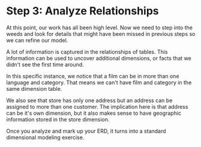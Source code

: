 # Step 3: Analyze Relationships

At this point, our work has all been high level. Now we need to step into the weeds and look for details that might have been missed in previous steps so we can refine our model.

A lot of information is captured in the relationships of tables. This information can be used to uncover additional dimensions, or facts that we didn't see the first time around.

In this specific instance, we notice that a film can be in more than one language and category. That means we can't have film and category in the same dimension table. 

We also see that store has only one address but an address can be assigned to more than one customer. The implication here is that address can be it's own dimension, but it also makes sense to have geographic information stored in the store dimension.

Once you analyze and mark up your ERD, it turns into a standard dimensional modeling exercise.

